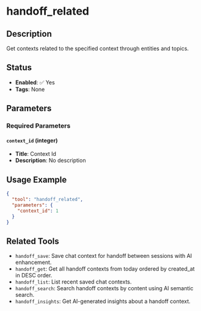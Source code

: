# handoff_related

## Description
Get contexts related to the specified context through entities and topics.

## Status
- **Enabled**: ✅ Yes
- **Tags**: None

## Parameters

### Required Parameters

#### `context_id` (integer)
- **Title**: Context Id
- **Description**: No description

## Usage Example

```json
{
  "tool": "handoff_related",
  "parameters": {
    "context_id": 1
  }
}
```

## Related Tools

- `handoff_save`: Save chat context for handoff between sessions with AI enhancement.
- `handoff_get`: Get all handoff contexts from today ordered by created_at in DESC order.
- `handoff_list`: List recent saved chat contexts.
- `handoff_search`: Search handoff contexts by content using AI semantic search.
- `handoff_insights`: Get AI-generated insights about a handoff context.


